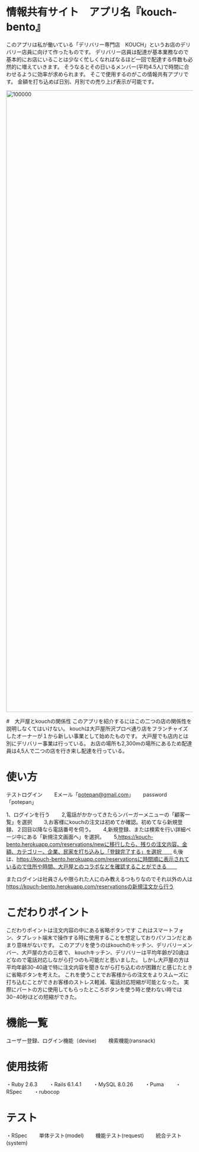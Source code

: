 # 情報共有サイト　アプリ名『kouch-bento』
このアプリは私が働いている「デリバリー専門店　KOUCH」というお店のデリバリー店員に向けて作ったものです。
デリバリー店員は配達が基本業務なので基本的にお店にいることは少なく忙しくなればなるほど一回で配達する件数も必然的に増えていきます。
そうなるとその日いるメンバー(平均4.5人)で時間に合わせるように効率が求められます。
そこで使用するのがこの情報共有アプリです。
金額を打ち込めば日別、月別での売り上げ表示が可能です。

<img width="1678" alt="100000" src="https://user-images.githubusercontent.com/77727362/143256417-5da9d9f2-a6b9-43ce-bb8e-d94925c46555.png">

#　大戸屋とkouchの関係性
このアプリを紹介するにはこの二つの店の関係性を説明しなくてはいけない。
kouchは大戸屋所沢プロペ通り店をフランチャイズしたオーナーが１から新しい事業として始めたものです。
大戸屋でも店内とは別にデリバリー事業は行っている。
お店の場所も2,300mの場所にあるため配達員は4,5人で二つの店を行き来し配達を行っている。

# 使い方
テストログイン　　
Eメール「potepan@gmail.com」　　
password「potepan」　　

1、ログインを行う　　
2,電話がかかってきたらンバーガーメニューの「顧客一覧」を選択　　
3,お客様にkouchの注文は初めてか確認。初めてなら新規登録、２回目以降なら電話番号を伺う。　　
4,新規登録、または検索を行い詳細ページ中にある「新規注文画面へ」を選択。　　
5,https://kouch-bento.herokuapp.com/reservations/newに移行したら、残りの注文内容、金額、カテゴリー、企業、民家を打ち込みし「登録完了する」を選択　　
6,後は、https://kouch-bento.herokuapp.com/reservationsに時間順に表示されているので住所や時間、大戸屋とのコラボなどを確認することができる　　

またログインは社員さんや限られた人にのみ教えるつもりなのでそれ以外の人は
https://kouch-bento.herokuapp.com/reservationsの新規注文から行う

# こだわりポイント
こだわりポイントは注文内容の中にある省略ボタンです
これはスマートフォン、タブレット端末で操作する時に使用することを想定しておりパソコンだとあまり意味がないです。
このアプリを使うのはkouchのキッチン、デリバリーメンバー、大戸屋の方の三者で、
kouchキッチン、デリバリーは平均年齢が20歳ほどなので電話対応しながら打つのも可能だと思いました。
しかし大戸屋の方は平均年齢30-40歳で特に注文内容を聞きながら打ち込むのが困難だと感じたときに省略ボタンを考えた。
これを使うことでお客様からの注文をよりスムーズに打ち込むことができお客様のストレス軽減、電話対応短縮が可能となった。
実際にパートの方に使用してもらったところボタンを使う時と使わない時では30−40秒ほどの短縮ができた。

# 機能一覧
ユーザー登録、ログイン機能（devise)　　
検索機能(ransnack)

# 使用技術
・Ruby 2.6.3　　
・Rails 6.1.4.1　　
・MySQL  8.0.26　　 
・Puma　　
・RSpec　　
・rubocop　　

# テスト
・RSpec　　
  単体テスト(model)　　
  機能テスト(request)　　
  統合テスト(system)　　

